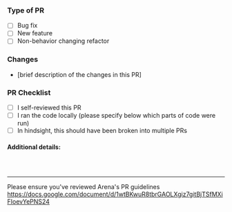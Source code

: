 ### Type of PR
- [ ] Bug fix
- [ ] New feature
- [ ] Non-behavior changing refactor

### Changes
- [brief description of the changes in this PR]

### PR Checklist
- [ ] I self-reviewed this PR
- [ ] I ran the code locally (please specify below which parts of code were run)
- [ ] In hindsight, this should have been broken into multiple PRs

#### Additional details:
` `  
` `  

-----
Please ensure you've reviewed Arena's PR guidelines https://docs.google.com/document/d/1wtBKwuR8tbrGAOLXgiz7gitBjTSfMXiFIoevYePNS24

